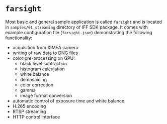 # `farsight`

Most basic and general sample application is called `farsight` and is located in `samples/01_streaming` directory of IFF SDK package.
It comes with example configuration file (`farsight.json`) demonstrating the following functionality:

* acquisition from XIMEA camera
* writing of raw data to DNG files
* color pre-processing on GPU:
  * black level subtraction
  * histogram calculation
  * white balance
  * demosaicing
  * color correction
  * gamma
  * image format conversion
* automatic control of exposure time and white balance
* H.265 encoding
* RTSP streaming
* HTTP control interface
